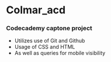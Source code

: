 
# Colmar_acd
### Codecademy captone project

 - Utilizes use of Git and Github 
 - Usage of CSS and HTML 
 - As well as queries for mobile visibility

